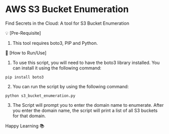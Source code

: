 # AWS S3 Bucket Enumeration 
Find Secrets in the Cloud: A tool for S3 Bucket Enumeration

💡 [Pre-Requisite]

1. This tool requires boto3, PIP and Python.

🌟 [How to Run/Use] 

1. To use this script, you will need to have the boto3 library installed. You can install it using the following command:

```pip install boto3```

2. You can run the script by using the following command:

```python s3_bucket_enumeration.py```

3. The Script will prompt you to enter the domain name to enumerate. After you enter the domain name, the script will print a list of all S3 buckets for that domain.

Happy Learning 📚 
